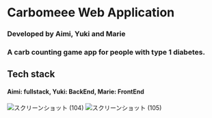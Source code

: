 # Carbomeee Web Application 

### Developed by Aimi, Yuki and Marie

### A carb counting game app for people with type 1 diabetes.

## Tech stack
#### Aimi: fullstack, Yuki: BackEnd, Marie: FrontEnd

![スクリーンショット (104)](https://user-images.githubusercontent.com/115467971/228847386-7d8ba041-baa7-4bd3-8f92-a04436f801b8.png)
![スクリーンショット (105)](https://user-images.githubusercontent.com/115467971/228847822-f17a58f4-527e-45cc-a559-908407b22ddb.png)










